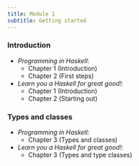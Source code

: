 ```yaml
---
title: Module 1
subtitle: Getting started
---
```


### Introduction

* <cite>Programming in Haskell</cite>:
  - Chapter 1 (Introduction)
  - Chapter 2 (First steps)
* <cite>Learn you a Haskell for great good!</cite>:
  - Chapter 1 (Introduction)
  - Chapter 2 (Starting out)

### Types and classes

* <cite>Programming in Haskell</cite>:
  - Chapter 3 (Types and classes)
* <cite>Learn you a Haskell for great good!</cite>:
  - Chapter 3 (Types and type classes)

